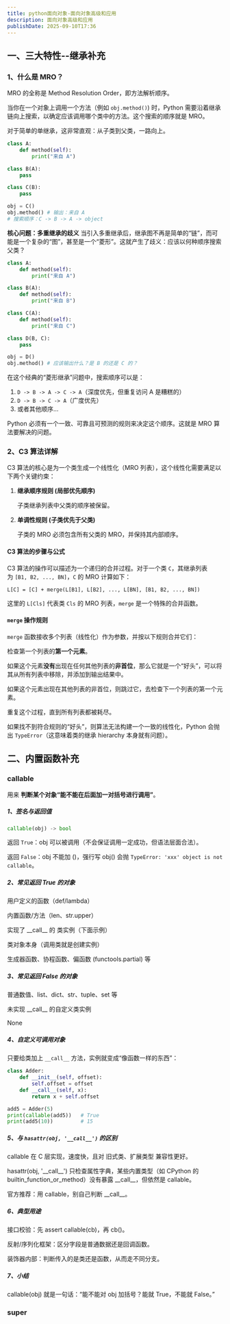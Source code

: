 ```yaml
---
title: python面向对象-面向对象高级和应用
description: 面向对象高级和应用
publishDate: 2025-09-10T17:36
---
```

## 一、三大特性--继承补充

### 1、什么是 MRO？

MRO 的全称是 Method Resolution Order，即方法解析顺序。

当你在一个对象上调用一个方法（例如 `obj.method()`) 时，Python 需要沿着继承链向上搜索，以确定应该调用哪个类中的方法。这个搜索的顺序就是 MRO。

对于简单的单继承，这非常直观：从子类到父类，一路向上。

```python
class A:
    def method(self):
        print("来自 A")

class B(A):
    pass

class C(B):
    pass

obj = C()
obj.method() # 输出：来自 A
# 搜索顺序：C -> B -> A -> object
```

**核心问题：多重继承的歧义**
当引入多重继承后，继承图不再是简单的“链”，而可能是一个复杂的“图”，甚至是一个“菱形”。这就产生了歧义：应该以何种顺序搜索父类？

```python
class A:
    def method(self):
        print("来自 A")

class B(A):
    def method(self):
        print("来自 B")

class C(A):
    def method(self):
        print("来自 C")

class D(B, C):
    pass

obj = D()
obj.method() # 应该输出什么？是 B 的还是 C 的？
```

在这个经典的“菱形继承”问题中，搜索顺序可以是：

1. `D -> B -> A -> C -> A`（深度优先，但重复访问 A 是糟糕的）
2. `D -> B -> C -> A`（广度优先）
3. 或者其他顺序...

Python 必须有一个一致、可靠且可预测的规则来决定这个顺序。这就是 MRO 算法要解决的问题。

### 2、C3 算法详解

C3 算法的核心是为一个类生成一个线性化（MRO 列表），这个线性化需要满足以下两个关键约束：

1. **继承顺序规则 (局部优先顺序)**

   子类继承列表中父类的顺序被保留。
2. **单调性规则 (子类优先于父类)**

   子类的 MRO 必须包含所有父类的 MRO，并保持其内部顺序。

#### C3 算法的步骤与公式

C3 算法的操作可以描述为一个递归的合并过程。对于一个类 `C`，其继承列表为 `[B1, B2, ..., BN]`，`C` 的 MRO 计算如下：

`L[C] = [C] + merge(L[B1], L[B2], ..., L[BN], [B1, B2, ..., BN])`

这里的 `L[Cls]` 代表类 `Cls` 的 MRO 列表，`merge` 是一个特殊的合并函数。

#### `merge` 操作规则

`merge` 函数接收多个列表（线性化）作为参数，并按以下规则合并它们：

  检查第一个列表的**第一个元素**。

  如果这个元素**没有**出现在任何其他列表的**非首位**，那么它就是一个“好头”，可以将其从所有列表中移除，并添加到输出结果中。

  如果这个元素出现在其他列表的非首位，则跳过它，去检查下一个列表的第一个元素。

  重复这个过程，直到所有列表都被耗尽。

如果找不到符合规则的“好头”，则算法无法构建一个一致的线性化，Python 会抛出 `TypeError`（这意味着类的继承 hierarchy 本身就有问题）。

## 二、内置函数补充

### callable

用来 **判断某个对象“能不能在后面加一对括号进行调用”**。

##### 1、签名与返回值

```python
callable(obj) -> bool
```

返回 `True`：obj 可以被调用（不会保证调用一定成功，但语法层面合法）。

返回 `False`：obj 不能加 ()，强行写 obj() 会抛 `TypeError: 'xxx' object is not callable`。

##### 2、常见返回 True 的对象

用户定义的函数（def/lambda）

内置函数/方法（len、str.upper）

实现了 \_\_call\_\_ 的 类实例（下面示例）

类对象本身（调用类就是创建实例）

生成器函数、协程函数、偏函数 (functools.partial) 等

##### 3、常见返回 False 的对象

普通数值、list、dict、str、tuple、set 等

未实现 \_\_call\_\_ 的自定义类实例

None

##### 4、自定义可调用对象

只要给类加上 `__call__` 方法，实例就变成“像函数一样的东西”：

```python
class Adder:
    def __init__(self, offset):
        self.offset = offset
    def __call__(self, x):
        return x + self.offset

add5 = Adder(5)
print(callable(add5))   # True
print(add5(10))         # 15
```

##### 5、与 `hasattr(obj, '__call__')` 的区别

callable 在 C 层实现，速度快，且对 旧式类、扩展类型 兼容性更好。

hasattr(obj, '\_\_call\_\_') 只检查属性字典，某些内置类型（如 CPython 的 builtin_function_or_method）没有暴露 \_\_call\_\_，但依然是 callable。

官方推荐：用 callable，别自己判断 \_\_call\_\_。

##### 6、典型用途

接口校验：先 assert callable(cb)，再 cb()。

反射/序列化框架：区分字段是普通数据还是回调函数。

装饰器内部：判断传入的是类还是函数，从而走不同分支。

##### 7、小结

callable(obj) 就是一句话：“能不能对 obj 加括号？能就 True，不能就 False。”

### super
